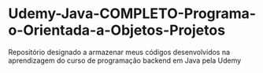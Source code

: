# Udemy-Java-COMPLETO-Programa-o-Orientada-a-Objetos-Projetos
Repositório designado a armazenar meus códigos desenvolvidos na aprendizagem do curso de programação backend em Java pela Udemy
